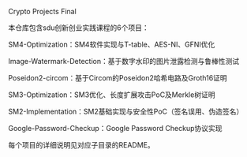 Crypto Projects Final

本仓库包含sdu创新创业实践课程的6个项目：

SM4-Optimization：SM4软件实现与T-table、AES-NI、GFNI优化

Image-Watermark-Detection：基于数字水印的图片泄露检测与鲁棒性测试

Poseidon2-circom：基于Circom的Poseidon2哈希电路及Groth16证明

SM3-Optimization：SM3优化、长度扩展攻击PoC及Merkle树证明

SM2-Implementation：SM2基础实现与安全性PoC（签名误用、伪造签名）

Google-Password-Checkup：Google Password Checkup协议实现


每个项目的详细说明见对应子目录的README。
